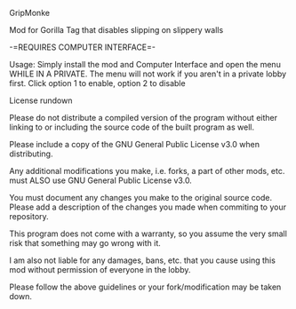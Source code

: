 GripMonke

Mod for Gorilla Tag that disables slipping on slippery walls

-=REQUIRES COMPUTER INTERFACE=-

Usage: Simply install the mod and Computer Interface and open the menu WHILE IN A PRIVATE. The menu will not work if you aren't in a private lobby first. Click option 1 to enable, option 2 to disable

License rundown

Please do not distribute a compiled version of the program without either linking to or including the source code of the built program as well.

Please include a copy of the GNU General Public License v3.0 when distributing.

Any additional modifications you make, i.e. forks, a part of other mods, etc. must ALSO use GNU General Public License v3.0.

You must document any changes you make to the original source code. Please add a description of the changes you made when commiting to your repository.

This program does not come with a warranty, so you assume the very small risk that something may go wrong with it.

I am also not liable for any damages, bans, etc. that you cause using this mod without permission of everyone in the lobby.

Please follow the above guidelines or your fork/modification may be taken down.
